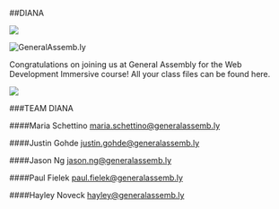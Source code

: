 ##DIANA

![](https://s-media-cache-ak0.pinimg.com/736x/5b/4e/f2/5b4ef2ea296557a43f8c5aab8ae9b9af.jpg)

![](https://github.com/generalassembly/ga-ruby-on-rails-for-devs/raw/master/images/ga.png "GeneralAssemb.ly")

Congratulations on joining us at General Assembly for the Web Development Immersive course! All your class files can be found here.

![](/images/artemis.jpg)

###TEAM DIANA

####Maria Schettino
<maria.schettino@generalassemb.ly>

####Justin Gohde
<justin.gohde@generalassemb.ly>

####Jason Ng
<jason.ng@generalassemb.ly>

####Paul Fielek
<paul.fielek@generalassemb.ly>

####Hayley Noveck
<hayley@generalassemb.ly>
